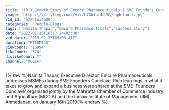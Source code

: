 ```yaml
---
title: "10 X Growth Story of Emcure Pharmaceuticals | SME Founders Conclave"
image: "https:\/\/i.ytimg.com\/vi\/h7Xhfui4aU0\/hqdefault.jpg"
vid_id: "h7Xhfui4aU0"
categories: "People-Blogs"
tags: ["Namita Thapar","Emcure Pharmaceuticals","success story"]
date: "2022-01-15T16:17:24+03:00"
vid_date: "2019-02-25T09:03:41Z"
duration: "PT18M24S"
viewcount: "16994"
likeCount: "378"
dislikeCount: ""
channel: "MCCIA"
---
```

{% raw %}Namita Thapar, Executive Director, Emcure Pharmaceuticals addresses MSMEs during SME Founders Conclave. Rich learnings in what it takes to grow and expand a business were shared at the SME 'Founders Conclave' organised jointly by the Mahratta Chamber of Commerce Industry and Agriculture (MCCIA) and the Indian Institute of Management (IIM), Ahmedabad, on January 16th 2019{% endraw %}
